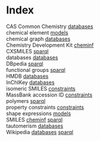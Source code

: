 # Index


CAS Common Chemistry [databases](databases.md#tp5)<br />
chemical element [models](models.md#tp2)<br />
chemical graph [databases](databases.md#tp1)<br />
Chemistry Development Kit [cheminf](cheminf.md#tp2)<br />
CXSMILES [sparql](sparql.md#tp5)<br />
databases [databases](databases.md#tp4)<br />
DBpedia [sparql](sparql.md#tp3)<br />
functional groups [sparql](sparql.md#tp6)<br />
HMDB [databases](databases.md#tp7)<br />
InChIKey [databases](databases.md#tp2)<br />
isomeric SMILES [constraints](constraints.md#tp2)<br />
MassBank accession ID [constraints](constraints.md#tp3)<br />
polymers [sparql](sparql.md#tp4)<br />
property constraints [constraints](constraints.md#tp1)<br />
shape expressions [models](models.md#tp1)<br />
SMILES [cheminf](cheminf.md#tp1) [sparql](sparql.md#tp2)<br />
tautomerism [databases](databases.md#tp3)<br />
Wikipedia [databases](databases.md#tp6) [sparql](sparql.md#tp1)
